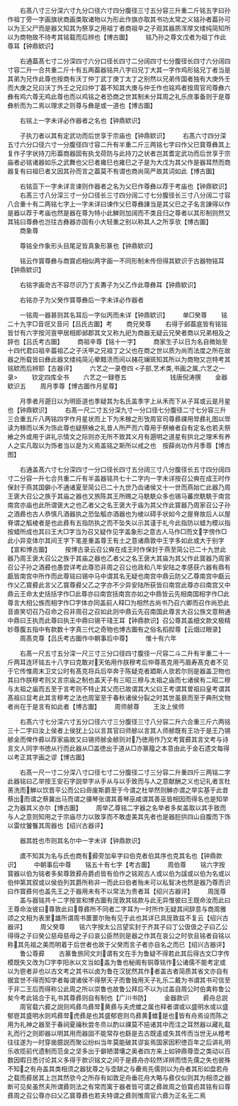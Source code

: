 <!-- { "loadSidebar": true } -->
　　右髙八寸三分深六寸九分口径六寸四分腹径三寸五分容三升重二斤铭五字曰孙作祖丁旁一字画旗状商画类取诸物以为形此作旗亦取其书功太常之义铭孙者葢孙可以为王父尸而是器又知其为祭享之用祖丁者商祖辛之子观其器质浑厚文缕纯简知所以为商物故不待考其铭载而后辨也【博古圗】
　　铭乃孙之尊文戊者为祖丁作此尊耳【钟鼎欵识】

　　右通葢髙七寸二分深四寸六分口径长四寸二分阔四寸七分腹径长四寸六分阔四寸容二升一合共重二斤十有五两葢器铭共八字曰兄丁大其一字作鸡形铭兄丁者当是其弟为兄作此尊也按商有沃丁仲丁武丁庚丁太丁之别然以兄弟传国者独有大庚外壬而大庚之兄曰沃丁外壬之兄曰仲丁葢不知其大庚与仲壬作也铭鸡者按周官司尊彝六彝有鸡六尊无鸡此尊也而以鸡铭之者恐商之世其制未分耳周之礼乐庶事备则于是尊彝析而为二焉以理求之则尊与彝是或一道也【博古圗】

　　右铭上一字未详必作器者之名也【钟鼎欵识】

　　子执刀者以其有定武功而后世享于宗庙也【钟鼎欵识】
　　右髙六寸四分深五寸六分口径六寸一分腹径四寸容二升有半重二斤三两铭七字曰作父巳寳尊彝其上复作子字状持刀形葢商器固有执戈荷防与此持刀之状者岂其耆定武功而后世享于宗庙者必铭诸器如乐之武舞也父巳者雍巳也雍巳之子是为大戊为其父作是器耳然而商器复有曰祖巳者又因其孙而言之葢莫不有谓也商尚简严故其词如此【博古圗】

　　右铭亚下一字未详言谏则作器者之名为父巳作尊彝以荐于考庙也【钟鼎欵识】
　　右髙三寸八分深三寸一分口径长三寸四分阔二寸七分腹径长三寸八分阔二寸容八合重十有二两铭七字上一字未详曰谏作父巳尊彝諌当是其父巳之子名言諌得以作是器以荐于考庙也然是器在尊为特小此觯则加阔而不类且归之尊者以其形制则然又其铭曰尊彝也岂往古彝器亦固有小大轻重之别以称其人之所享欤【博古圗】
　　商象尊

　　尊铭全作象形头目尾足皆真象形篆也【钟鼎欵识】

　　铭云作寳尊彝与商寳卣相似两字画一不同形制未传但得其欵识于古器物铭耳【钟鼎欵识】

　　右铭字画竒古不容尽识乃丁亥夀子为父乙作此尊彝耳【钟鼎欵识】

　　右铭亦子为父癸作寳尊彝后一字未详必作器者

　　一铭周一器甚则其名耳后一字似丙而未详【钟鼎欵识】
　　单□癸尊
　　铭二十九字□音诳又音问【吕氏古圗】考
　　商兄癸尊
　　右得于邺葢底皆有铭铭皆廿有六字按河亶甲居相即邺郡其文又称九祀为商器无疑云兄癸者商以兄弟相及之辞也【吕氏考古圗】
　　商祖辛尊【铭十一字】
　　商家生子以日为名自微始至十四代君曰祖辛葢祖乙之子沃甲之兄祖丁之父也在商之世以质为尚而法度之所在故器之所载皆曰彝此器文缕纯简沁晕黯渍而间以赭花斓斑知其所以为商物又岂特考其铭欵而后辨耶【古器评】
　　六艺之一录卷四
<子部,艺术类,书画之属,六艺之一录>
　　钦定四库全书
　　六艺之一録卷五　　　　　　　钱唐倪涛撰
　　金器欵识五
　　周月季尊【博古圗作月星尊】

　　月季者月遡日以为明臣道也季疑其为名氏盖季字上从禾而下从子耳或云是月星也【钟鼎欵识】
　　右髙一尺二寸五分深九寸一分口径七分腹径二寸七分容三升三合重五斤八两铭四字作月星状而上下为禾稼之形攷周官司尊彞祼用斝彞礼图以斝读为稼而以禾为饰此尊也疑祭飨之礼昔人所严而六尊用于祭飨者自有定名也若夫祭飨之外或用于讲礼示情文之际则亦无所不致其义月有遡明之道星有拱北之理禾有养人之实凡取以为饰者当以是为义焉盖铭之斯所以戒之也　按薛尚功作月季尊【博古图】

　　右通盖髙六寸七分深四寸一分口径长四寸五分阔三寸八分腹径长五寸四分阔四寸二分容一升七合共重二斤有半盖器铭共七十二字内一字未详按召公奭在成王时作保封于燕其国僻小不通诸夏至简公已二十九世乃齿诸侯又十一世而燕始亡此器乃周王褒大召公之族于其庙之器也又旅陈其王所赐之马駪駪众多也锡马蕃庶駪駪于南宫南宫亦庙也此所谓褒大之也乙者父之名王褒大于庙为其父作此寳器乃周家召公子孙之酒彞也古人恭慎凡酒器执之恐坠觚亦酒器也为棱以碍手状如今之屋脊故后人以屋脊谓之觚棱者是也此彞有五指防执之而不坠失以示其谨于礼今此指防以蜡为模以指按蜡所成也其曰王大□字当为召又疑作见字盖象形之意古人马作□而文字傍作□此小异变体尔其间王字下笔差重盖尊王有土之意诸鼎敦中王字多如此或大于别字【宣和博古圗】
　　按博古录云召公奭在成王时作保封于燕至简公已二十九世此器乃周王褒大召公之族于其庙之器也乙者父之名王褒大其庙为其父作此寳器乃周家召公子孙之酒彛也愚尝详考此尊恐非周之召公也政和八年安陆之孝感获六器有鼎有甗皆南宫中所作而此尊铭曰锡中马中谓其名无疑也南宫中鼎云防父乙尊南宫中甗云作父乙寳彛此言父乙寳尊彛父乙之字亦不少异安陆所获皆曰南宫此尊亦曰南宫又中鼎云王命太史括括字作□此尊亦曰南宫括南宫亦如之中鼎皆云先相南国相字作□此尊言大相公族而相字作□字体亦同盖前人释□为相然古尚书乃召六卿而召作尚恐此音直笑切召乃召命之召非周召之召如此则中鼎云先召南国此尊言大召公族文意稍通中鼎曰王执而此尊曰执王中鼎曰锡干琖王耳【钟鼎款识】召公尊其盖细文款文极精妙尊腹五指中有款数十字真三代之奇物也博古圗有之俗名搯揑尊【云烟过眼录】
　　周髙克尊【吕氏考古圗作中朝事后中尊】
　　惟十有六年

　　右髙一尺五寸五分深一尺三寸三分口径四寸腹径一尺容二斗二升有半重二十一斤两耳连环铭五十八字曰克敢对天佑用作朕穆考后仲尊髙克用丐眉寿髙克者不见于它传惟周末卫文公时有髙克将兵后卒奔于陈疑克者廼斯人欤若尔则是器盖卫物也其曰作朕穆考则又言宗庙之制也盖天子有三昭三穆与太祖之庙而七诸侯有二昭二穆与太祖之庙而五至于言考则不特止其父而已故谓其大父曰王考谓其曽祖曰皇考谓其髙祖曰显考此其言穆考之法也周室至于春秋诸侯分裂之时其世虽衰而至于典刑文物者尚在于是言有如此者【博古圗】
　　周师艅尊
　　王汝上侯师

　　右髙六寸七分深六寸五分口径六寸三分腹径三寸八分容二升六合重三斤六两铭三十二字曰汝上侯者上侯犹上公以言其官曰师艅以言其人师艅既有王功于是王乃锡艅金而俾作彛以荐家庙故又曰锡师艅金艅则对乃徳用作乃文考寳彛其言文考与诗言文人同字书徳从行而此器从□盖徳出于道从□亦篆籀之本意由此于金石遗文每得以考正其字画之谬【博古圗】

　　右髙一尺一寸二分深八寸口径七寸二分腹径二寸三分容二升重四斤三两铭二字此器铭曰乙举按王安石字説举字从手从与以手致而与人之意献酬之义也记礼者言杜蒉洗而觯以饮晋平公而公曰毌废斯爵至于今谓之杜举然则觯亦谓之举实基于此昔蔡出而谓之蔡冀出马而谓之骥琴张谓其善琴巫咸谓其善巫皆相因而得名也是知举之为器其义亦尔【博古圗】
　　周举乙尊铭二字器之名举者多矣盖取以其手致而与人之意则知用之于宗庙尽力以致享而不敢虚美其先者也是器脰拱四山自腹而下饰以雷纹饕餮其周器也【绍兴古器评】

　　器其姓也市则其名尔中一字未详【钟鼎款识】

　　鬳不知其为名与氏也商有彛旁加阜字曰伯克者伯其序也克其名也【钟鼎款识】
　　中朝事后中尊
　　铭五十有七字【考古圗】
　　周伯尊
　　铭六字按寳器以伯为铭者多矣尊敦彛舟爵卣皆有伯作之铭观古人或以伯为諡或以伯为名或以伯仲第其叙或以侯伯列其爵所称非一而此曰伯者殆未可以私智决也然是器乃尊而识曰作寳彞何也盖先王之于器用未有不以常法为贵者耳【绍兴古器评】
　　周厐尊
　　盖与器铭共十二字按宣和博古圗有厐敦其铭款与此无异惟彼曰王既命汝而此曰王尊命汝彼曰尊敦此曰尊彞所不同者二字耳为一时所作无疑其间辞意与商周雅颂之文相为表里雄所谓周书噩噩尔殆有见于此也其详已具厐敦兹不复云【绍兴古器评】
　　周父癸尊
　　铭六字按太公吕望实封于齐其子曰丁公伋伋之子曰乙公得得之子曰癸公慈母慈母之子曰哀公臣然则是器之作其在哀公之时欤且铭者自铭以称其先祖之美而明着于后世者也故于父癸而言子者亦自名之而已【绍兴古器评】
　　鲁公尊彛
　　古篆鲁旅同文刘谓有文在手为鲁疑不得若此其后得古文□字传模既失又改为□字李阳氷以文当如盖为鲁也秘阁有铜尊铭作公诸儒不能考定或以为鬯者非也以古文考之其书以卤为鲁在汉犹然其作者盖古者简质其省文亦自有据宜世不得而知学者每谓诸侯不得祭天子而鲁独用天子礼乐二戴为书谓其书可信至于非二王后而得称公此周之所以崇鲁也故鲁公拜后不以为过盖自周公时伯禽称鲁公矣今考此铭合于礼书其尊彞则自有制也【广川书防】
　　金器款识
　　彛舟总説
　　周官载六彛之説则鸡彞鸟彞斝黄彞与夫虎蜼之属也释者谓或以盛明水或以盛郁鬯其盛明水则鸡彞斝虎彞是也其盛郁鬯则鸟彞黄蜼是也皆有舟焉设而陈之用为礼神之器至于春祠夏禴秋尝冬烝以酌以祼莫不挹诸其中而注之耳然器以藏礼载礼而行之则即器以明其用而器固不能常存也繇是去古既逺或失其传而当世无从稽考往往遂为一时穿凿臆説而聚讼纷纠当年莫能破其谬妄焉国家因积徳百年之后讲礼明乐收揽前代遗制而范金之坚多出于僻陋潜壤之奥者四方来上如钟鼎尊壶之类动以百数因暇日悉讨论其义多得于款识铭文之间于是彞舟亦较然详辨而悟先儒之失也彼殊不知之有舟盖其类相须之器犹尊之与壶缾之与罍焉先儒则以为舟者其形如盘若舟之载而彛居其上岂其然欤今之所存有如敦足舟垂花舟大略与彞仅似则其为相须之器断可见矣虽然夫所谓彞则法之有常而寓于器者皆可谓之彞故周之伯寳卣其铭有曰尊彞周之召公尊亦曰父乙寳尊彞也若夫特谓之彞则惟周官六彞为正名无二焉

